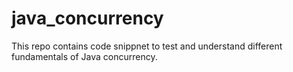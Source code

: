# java_concurrency

This repo contains code snippnet to test and understand different fundamentals of Java concurrency.

